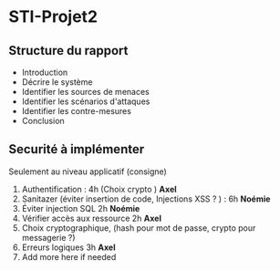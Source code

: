 # STI-Projet2

## Structure du rapport
- Introduction
- Décrire le système
- Identifier les sources de menaces
- Identifier les scénarios d'attaques
- Identifier les contre-mesures
- Conclusion

## Securité à implémenter

Seulement au niveau applicatif (consigne)

1. Authentification : 4h (Choix crypto ) **Axel**
2. Sanitazer (éviter insertion de code, Injections XSS ? ) : 6h **Noémie**
3. Éviter injection SQL 2h **Noémie**
4. Vérifier accès aux ressource 2h **Axel**
5. Choix cryptographique, (hash pour mot de passe, crypto pour messagerie ?)
6. Erreurs logiques 3h **Axel**
7. Add more here if needed


